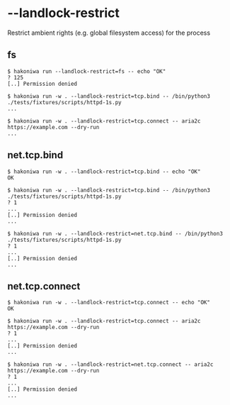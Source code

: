 # --landlock-restrict

Restrict ambient rights (e.g. global filesystem access) for the process

## fs

```console
$ hakoniwa run --landlock-restrict=fs -- echo "OK"
? 125
[..] Permission denied

$ hakoniwa run -w . --landlock-restrict=tcp.bind -- /bin/python3 ./tests/fixtures/scripts/httpd-1s.py
...

$ hakoniwa run -w . --landlock-restrict=tcp.connect -- aria2c https://example.com --dry-run
...

```

## net.tcp.bind

```console
$ hakoniwa run -w . --landlock-restrict=tcp.bind -- echo "OK"
OK

$ hakoniwa run -w . --landlock-restrict=tcp.bind -- /bin/python3 ./tests/fixtures/scripts/httpd-1s.py
? 1
...
[..] Permission denied
...

$ hakoniwa run -w . --landlock-restrict=net.tcp.bind -- /bin/python3 ./tests/fixtures/scripts/httpd-1s.py
? 1
...
[..] Permission denied
...

```

## net.tcp.connect

```console
$ hakoniwa run -w . --landlock-restrict=tcp.connect -- echo "OK"
OK

$ hakoniwa run -w . --landlock-restrict=tcp.connect -- aria2c https://example.com --dry-run
? 1
...
[..] Permission denied
...

$ hakoniwa run -w . --landlock-restrict=net.tcp.connect -- aria2c https://example.com --dry-run
? 1
...
[..] Permission denied
...

```
